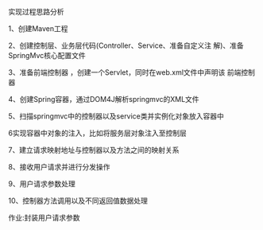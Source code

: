 实现过程思路分析 

1、创建Maven工程

2、创建控制层、业务层代码(Controller、Service、准备自定义注 解)、准备SpringMvc核心配置文件

3、准备前端控制器 ，创建一个Servlet，同时在web.xml文件中声明该 前端控制器

4、创建Spring容器，通过DOM4J解析springmvc的XML文件 

5、扫描springmvc中的控制器以及service类并实例化对象放入容器中

6实现容器中对象的注入，比如将服务层对象注入至控制层 

7、建立请求映射地址与控制器以及方法之间的映射关系 

8、接收用户请求并进行分发操作

9、用户请求参数处理 

10、控制器方法调用以及不同返回值数据处理 

作业:封装用户请求参数